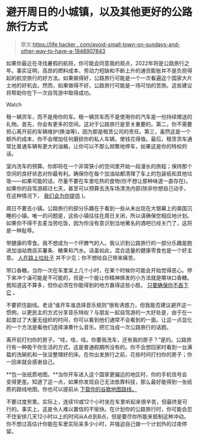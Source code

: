 # 避开周日的小城镇，以及其他更好的公路旅行方式

> 原文:[https://life hacker . com/avoid-small-town-on-sundays-and-other-way-to-have-a-1848907843](https://lifehacker.com/avoid-small-towns-on-sundays-and-other-ways-to-have-a-1848907843)

如果你最近在寻找暑假的航班，你可能会同意我的观点，2022年将是公路旅行之年。事实证明，高昂的燃料成本、劳动力短缺和不断上升的通货膨胀并不是负担得起的航空旅行的好方法。如果做得好，公路旅行可能是一个一次看遍这个国家大片土地的好机会。然而，如果做得不好，公路旅行可能是一场可怕的苦旅。这些建议将帮助你在下一次自驾游中取得成功。

Watch

租一辆货车，而不是用你的车。租一辆货车而不是使用你的汽车是一份持续赠送的礼物。首先，你会有更多的空间，这对于公路旅行是至关重要的。第二，你不需要担心离开前的车辆维护(换油等)，因为那是租赁公司的责任。第三，虽然这是一个额外的成本，你不会增加任何磨损你的私人车辆，使钱花得值。最后，租赁货车通常比普通车辆有更大的油箱，让你可以不那么频繁地停车，如果这是你的特权的话。

室内洗车的预算。你即将在一个非常狭小的空间里开始一段漫长的旅程；保持那个空间的良好状态对你最有利。确保你在每个加油站都清理了车上的包装纸和其他垃圾——如果可能的话，尽量不要在车里吃热的食物(你不想让那种味道一直存在)。如果你的自驾游超过七天，甚至可以预算去洗车场清洗内部(除非你想自己动手，在这种情况下， [我们会为你提供](https://lifehacker.com/use-a-paint-brush-and-baby-wipes-to-clean-your-cars-int-1835620927) )。

周日不要去小镇。公路旅行的部分乐趣在于看到一些从未出现在大银幕上的美国沉睡的小镇。唯一的问题是，这些小镇往往在周日关闭，所以请确保您相应地计划。如果你不得不去麦当劳吃饭，因为你没有意识到当地著名的酒吧已经关门了，这将是一种耻辱。

带健康的零食。我不想成为一个坏脾气的人。我认识到公路旅行的一部分乐趣是跑进加油站商店买薯条、糖果和汽水。话虽如此，混合适量的健康零食也是一个好主意。 [人在路上拉肚子](https://lifehacker.com/how-to-poop-when-you-re-traveling-1823690140) 并不少见；你不想给自己带来痛苦。

带口香糖。当你一次在车里呆上几个小时，在某个时候你可能会开始觉得恶心。停下来冲个澡可能是不可能的，但是一个能让你精神焕发的小方法就是嚼块口香糖。我知道这不算多，但你必须在你能得到的地方赢得这些小胜。 [只要确保你不吞下它](https://lifehacker.com/the-real-reason-you-shouldnt-swallow-your-gum-1844883836) 。

不要抓住副线。老话“谁开车谁选择音乐规则”很有诱惑力，但我能否建议避开这一惯例，以更民主的方式分享音乐特权？与朋友一起自驾游的一大好处是，由于在一起度过了大量无组织的时间，你可以看到他们通常不会看到的一面。让这一点显化的一个方法是看他们选择演奏什么音乐。把它当成一次公路旅行的话题。

离开前打扫你的房子。“哇，哇，哇。你要我洗车，还有我的房子？”是的。公路旅行有一种吸干你生活的方式，这是普通假期所没有的。你不会想回家时看到一台满载的洗碗机和一张没整理好的床。在你出发旅行之前，花些时间打扫你的房子；你一回来就会感谢自己。

**包一张纸质地图。**当你开车进入这个国家更偏远的地区时，你的手机信号会变得更差。知道了这一点，如果你发现自己无法依靠科技，那么最好能得到一张纸质的路线地图。你也可以提前从 [下载你的谷歌地图路线。](https://lifehacker.com/how-to-download-your-google-maps-directions-before-driv-1847765537)

不要过度劳累。实际上，连续10或12个小时坐在车里听起来很辛苦，但最终是可行的。事实上，这是令人难以置信的不愉快。在计划你的公路旅行时，你可能会忍不住安排几天12小时以上的时间从A点到B点，但是要尽你所能来抵制这种冲动。你不想过高估计你能在车里实际呆多少小时，并强迫自己做一个计划外的过夜停留。